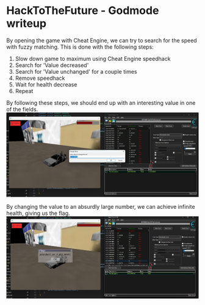 # HackToTheFuture - Godmode writeup

By opening the game with Cheat Engine, we can try to search for the speed with fuzzy matching. This is done with the following steps:
1. Slow down game to maximum using Cheat Engine speedhack
2. Search for 'Value decreased'
3. Search for 'Value unchanged' for a couple times
4. Remove speedhack
5. Wait for health decrease
8. Repeat

By following these steps, we should end up with an interesting value in one of the fields.
![Interesting value](interesting_value.png)

By changing the value to an absurdly large number, we can achieve infinite health, giving us the flag.
![Flag](flag.png)